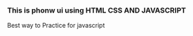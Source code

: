 <h3>This is phonw ui using HTML CSS AND JAVASCRIPT</h3>
<p>Best way to Practice for javascript </p>
